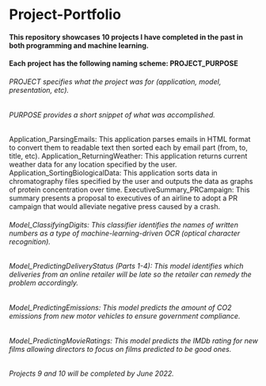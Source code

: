 # Project-Portfolio

#### This repository showcases 10 projects I have completed in the past in both programming and machine learning.
#### Each project has the following naming scheme: PROJECT_PURPOSE
###### PROJECT specifies what the project was for (application, model, presentation, etc). 
###### PURPOSE provides a short snippet of what was accomplished.

Application_ParsingEmails: This application parses emails in HTML format to convert them to readable text then sorted each by email part (from, to, title, etc).
Application_ReturningWeather: This application returns current weather data for any location specified by the user.
Application_SortingBiologicalData: This application sorts data in chromatography files specified by the user and outputs the data as graphs of protein concentration over time.
ExecutiveSummary_PRCampaign: This summary presents a proposal to executives of an airline to adopt a PR campaign that would alleviate negative press caused by a crash.
###### Model_ClassifyingDigits: This classifier identifies the names of written numbers as a type of machine-learning-driven OCR (optical character recognition).
###### Model_PredictingDeliveryStatus (Parts 1-4):  This model identifies which deliveries from an online retailer will be late so the retailer can remedy the problem accordingly.
###### Model_PredictingEmissions: This model predicts the amount of CO2 emissions from new motor vehicles to ensure government compliance.
###### Model_PredictingMovieRatings: This model predicts the IMDb rating for new films allowing directors to focus on films predicted to be good ones.

###### Projects 9 and 10 will be completed by June 2022.
